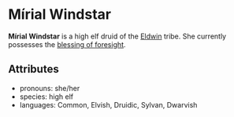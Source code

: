 # Mírial Windstar

**Mírial Windstar** is a high elf druid of the [Eldwin](../../eldwin) tribe. She currently possesses the [blessing of foresight](../../../../supernatural-gifts/blessing-of-foresight.md).

## Attributes

- pronouns: she/her
- species: high elf
- languages: Common, Elvish, Druidic, Sylvan, Dwarvish
